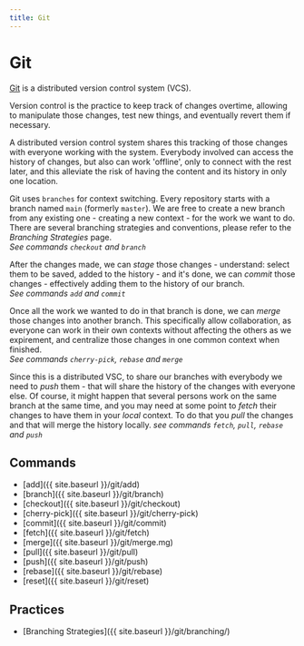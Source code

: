 ```yaml
---
title: Git
---
```


# Git

[Git](https://git-scm.com/) is a distributed version control system (VCS).

Version control is the practice to keep track of changes overtime, allowing to manipulate those changes, test new things, and eventually revert them if necessary.

A distributed version control system shares this tracking of those changes with everyone working with the system. Everybody involved can access the history of changes, but also can work 'offline', only to connect with the rest later, and this alleviate the risk of having the content and its history in only one location.

Git uses `branches` for context switching. Every repository starts with a branch named `main` (formerly `master`).
We are free to create a new branch from any existing one - creating a new context - for the work we want to do.
There are several branching strategies and conventions, please refer to the _Branching Strategies_ page.  
_See commands `checkout` and `branch`_

After the changes made, we can _stage_ those changes - understand: select them to be saved, added to the history - and it's done, we can _commit_ those changes - effectively adding them to the history of our branch.  
_See commands `add` and `commit`_

Once all the work we wanted to do in that branch is done, we can _merge_ those changes into another branch. This specifically allow collaboration, as everyone can work in their own contexts without affecting the others as we expirement, and centralize those changes in one common context when finished.  
_See commands `cherry-pick`, `rebase` and `merge`_

Since this is a distributed VSC, to share our branches with everybody we need to _push_ them - that will share the history of the changes with everyone else. Of course, it might happen that several persons work on the same branch at the same time, and you may need at some point to _fetch_ their changes to have them in your _local_ context. To do that you _pull_ the changes and that will merge the history locally.
_see commands `fetch`, `pull`, `rebase` and `push`_

## Commands

- [add]({{ site.baseurl }}/git/add)
- [branch]({{ site.baseurl }}/git/branch)
- [checkout]({{ site.baseurl }}/git/checkout)
- [cherry-pick]({{ site.baseurl }}/git/cherry-pick)
- [commit]({{ site.baseurl }}/git/commit)
- [fetch]({{ site.baseurl }}/git/fetch)
- [merge]({{ site.baseurl }}/git/merge.mg)
- [pull]({{ site.baseurl }}/git/pull)
- [push]({{ site.baseurl }}/git/push)
- [rebase]({{ site.baseurl }}/git/rebase)
- [reset]({{ site.baseurl }}/git/reset)

## Practices

- [Branching Strategies]({{ site.baseurl }}/git/branching/)
